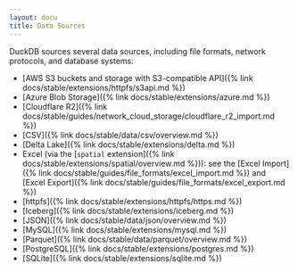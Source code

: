 ```yaml
---
layout: docu
title: Data Sources
---
```


DuckDB sources several data sources, including file formats, network protocols, and database systems:

* [AWS S3 buckets and storage with S3-compatible API]({% link docs/stable/extensions/httpfs/s3api.md %})
* [Azure Blob Storage]({% link docs/stable/extensions/azure.md %})
* [Cloudflare R2]({% link docs/stable/guides/network_cloud_storage/cloudflare_r2_import.md %})
* [CSV]({% link docs/stable/data/csv/overview.md %})
* [Delta Lake]({% link docs/stable/extensions/delta.md %})
* Excel (via the [`spatial` extension]({% link docs/stable/extensions/spatial/overview.md %})): see the [Excel Import]({% link docs/stable/guides/file_formats/excel_import.md %}) and [Excel Export]({% link docs/stable/guides/file_formats/excel_export.md %})
* [httpfs]({% link docs/stable/extensions/httpfs/https.md %})
* [Iceberg]({% link docs/stable/extensions/iceberg.md %})
* [JSON]({% link docs/stable/data/json/overview.md %})
* [MySQL]({% link docs/stable/extensions/mysql.md %})
* [Parquet]({% link docs/stable/data/parquet/overview.md %})
* [PostgreSQL]({% link docs/stable/extensions/postgres.md %})
* [SQLite]({% link docs/stable/extensions/sqlite.md %})
